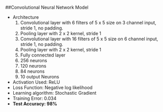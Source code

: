 ##Convolutional Neural Network Model


* Architecture
  1. Convolutional layer with 6 filters of 5 x 5 size on 3 channel input, stride 1, no padding. 
  2. Pooling layer with 2 x 2 kernel, stride 1
  3. Convolutional layer with 16 filters of 5 x 5 size on 6 channel input, stride 1, no padding.
  4. Pooling layer with 2 x 2 kernel, stride 1
  5. Fully connected layer
    1. 256 neurons
    2. 120 neurons
    3. 84 neurons
  6. 10 output Neurons
* Activation Used: ReLU
* Loss Function: Negative log likelihood
* Learning algorithm: Stochastic Gradient
* Training Error: 0.034
* **Test Accuracy: 98%**
